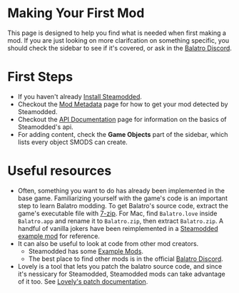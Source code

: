 # Making Your First Mod
This page is designed to help you find what is needed when first making a mod. If you are just looking on more clarifcation on something specific, you should check the sidebar to see if it's covered, or ask in the [Balatro Discord](https://discord.gg/balatro).

# First Steps 
- If you haven't already [Install Steamodded](https://github.com/Steamodded/smods/wiki).
- Checkout the [Mod Metadata](https://github.com/Steamodded/smods/wiki/Mod-Metadata) page for how to get your mod detected by Steamodded.
- Checkout the [API Documentation](https://github.com/Steamodded/smods/wiki/API-Documentation) page for information on the basics of Steamodded's api.
- For adding content, check the **Game Objects** part of the sidebar, which lists every object SMODS can create.

# Useful resources
- Often, something you want to do has already been implemented in the base game. Familiarizing yourself with the game's code is an important step to learn Balatro modding. To get Balatro's source code, extract the game's executable file with [7-zip](https://www.7-zip.org/). For Mac, find `Balatro.love` inside `Balatro.app` and rename it to `Balatro.zip`, then extract `Balatro.zip`. A handful of vanilla jokers have been reimplemented in a [Steamodded example mod](https://github.com/Steamodded/examples/tree/master/Mods/ExampleJokersMod) for reference.
- It can also be useful to look at code from other mod creators.
  - Steamodded has some [Example Mods](https://github.com/Steamodded/examples/tree/master/Mods).
  - The best place to find other mods is in the official [Balatro Discord](https://discord.gg/balatro).
- Lovely is a tool that lets you patch the balatro source code, and since it's nessicary for Steamodded, Steamodded mods can take advantage of it too. See [Lovely's patch documentation](https://github.com/ethangreen-dev/lovely-injector?tab=readme-ov-file#patches).

